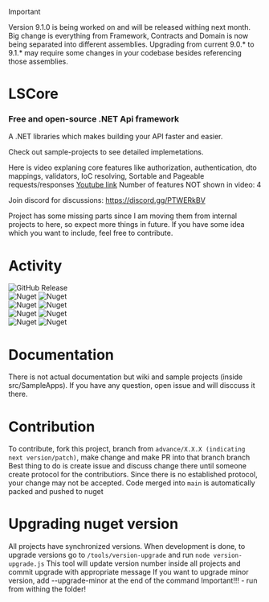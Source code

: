 > [!IMPORTANT]
> Version 9.1.0 is being worked on and will be released withing next month. Big change is everything from Framework, Contracts and Domain is now being separated into different assemblies. Upgrading from current 9.0.* to 9.1.* may require some changes in your codebase besides referencing those assemblies.

# LSCore
### Free and open-source .NET Api framework

A .NET libraries which makes building your API faster and easier.

Check out sample-projects to see detailed implemetations.

Here is video explaning core features like authorization, authentication, dto mappings, validators, IoC resolving, Sortable and Pageable requests/responses
[Youtube link](https://www.youtube.com/watch?v=yW86OPxZ2ng)
Number of features NOT shown in video: 4

Join discord for discussions: https://discord.gg/PTWERkBV

Project has some missing parts since I am moving them from internal projects to here, so expect more things in future. If you have some idea which you want to include, feel free to contribute.

# Activity
![GitHub Release](https://img.shields.io/github/v/release/LimitlessSoft/LSCore)
<br>
![Nuget](https://img.shields.io/nuget/v/LSCore.Contracts?label=LSCore.Contracts%20nuget)
![Nuget](https://img.shields.io/nuget/dt/LSCore.Contracts?label=LSCore.Contracts%20nuget)
<br>
![Nuget](https://img.shields.io/nuget/v/LSCore.Domain?label=LSCore.Domain%20nuget)
![Nuget](https://img.shields.io/nuget/dt/LSCore.Domain?label=LSCore.Domain%20nuget)
<br>
![Nuget](https://img.shields.io/nuget/v/LSCore.Framework?label=LSCore.Framework%20nuget)
![Nuget](https://img.shields.io/nuget/dt/LSCore.Framework?label=LSCore.Framework%20nuget)
<br>
![Nuget](https://img.shields.io/nuget/v/LSCore.Repository?label=LSCore.Repository%20nuget)
![Nuget](https://img.shields.io/nuget/dt/LSCore.Repository?label=LSCore.Repository%20nuget)

# Documentation
There is not actual documentation but wiki and sample projects (inside src/SampleApps). If you have any question, open issue and will disccuss it there.

# Contribution
To contribute, fork this project, branch from `advance/X.X.X (indicating next version/patch)`, make change and make PR into that branch branch
Best thing to do is create issue and discuss change there until someone create protocol for the contributiors.
Since there is no established protocol, your change may not be accepted.
Code merged into `main` is automatically packed and pushed to nuget

# Upgrading nuget version
All projects have synchronized versions. When development is done, to upgrade versions go to `/tools/version-upgrade` and run `node version-upgrade.js`
This tool will update version number inside all projects and commit upgrade with appropriate message
If you want to upgrade minor version, add --upgrade-minor at the end of the command
Important!!! - run from withing the folder!

